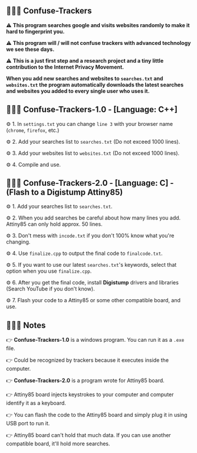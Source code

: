## 👨🏽‍💻 Confuse-Trackers
⚠️ __This program searches google and visits websites randomly to make it hard to fingerprint you.__

⚠️ __This program will / will not confuse trackers with advanced technology we see these days.__

⚠️ __This is a just first step and a research project and a tiny little contribution to the Internet Privacy Movement.__

  
__When you add new searches and websites to ```searches.txt``` and ```websites.txt``` the program automatically downloads the latest searches and websites you added to every single user who uses it.__

## 👨🏽‍💻 Confuse-Trackers-1.0 - [Language: C++]
⚙️ 1. In ```settings.txt``` you can change ```line 3``` with your browser name (```chrome```, ```firefox```, etc.)

⚙️ 2. Add your searches list to ```searches.txt``` (Do not exceed 1000 lines).

⚙️ 3. Add your websites list to ```websites.txt``` (Do not exceed 1000 lines).

⚙️ 4. Compile and use.


## 👨🏽‍💻 Confuse-Trackers-2.0 - [Language: C] - (Flash to a Digistump Attiny85)
⚙️ 1. Add your searches list to ```searches.txt```.

⚙️ 2. When you add searches be careful about how many lines you add. Attiny85 can only hold approx. 50 lines.

⚙️ 3. Don't mess with ```incode.txt``` if you don't 100% know what you're changing.

⚙️ 4. Use ```finalize.cpp``` to output the final code to ```finalcode.txt```.

⚙️ 5. If you want to use our latest ```searches.txt```'s keywords, select that option when you use ```finalize.cpp```.

⚙️ 6. After you get the final code, install __Digistump__ drivers and libraries (Search YouTube if you don't know).

⚙️ 7. Flash your code to a Attiny85 or some other compatible board, and use.


## 👨🏽‍💻 Notes
👉 __Confuse-Trackers-1.0__ is a windows program. You can run it as a ```.exe``` file.

👉 Could be recognized by trackers because it executes inside the computer.

👉 __Confuse-Trackers-2.0__ is a program wrote for Attiny85 board.

👉 Attiny85 board injects keystrokes to your computer and computer identify it as a keyboard.

👉 You can flash the code to the Attiny85 board and simply plug it in using USB port to run it.

👉 Attiny85 board can't hold that much data. If you can use another compatible board, it'll hold more searches.
